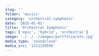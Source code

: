 ```yaml
---
slug: ''
folder: 'musics'
category: 'orchestral-symphonic'
date: '2025-01-01'
title: 'Orchestral Symphonic'
tags: ['epic', 'hybrid', 'orchestral']
image: './../../images/portfolio/ats.jpg'
media_type: 'soundcloud'
media_src: '1311150595'
---
```


